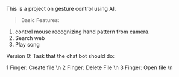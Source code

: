 This is a project on gesture control using AI.

>Basic Features:

1. control mouse recognizing hand pattern from camera.
2. Search web
3. Play song


Version 0:
Task that the chat bot should do:

1 Finger: Create file \n
2 Finger: Delete File \n
3 Finger: Open file \n
